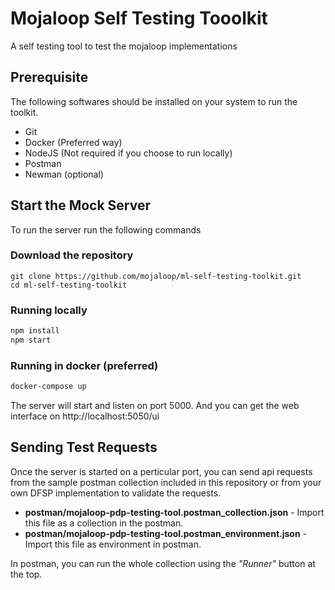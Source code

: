 # Mojaloop Self Testing Tooolkit

A self testing tool to test the mojaloop implementations

## Prerequisite
The following softwares should be installed on your system to run the toolkit.

* Git
* Docker (Preferred way)
* NodeJS (Not required if you choose to run locally)
* Postman
* Newman (optional)

## Start the Mock Server
To run the server run the following commands

### Download the repository
```
git clone https://github.com/mojaloop/ml-self-testing-toolkit.git
cd ml-self-testing-toolkit
```

### Running locally
```bash
npm install
npm start
```

### Running in docker (preferred)
```bash
docker-compose up
```

The server will start and listen on port 5000. And you can get the web interface on http://localhost:5050/ui

## Sending Test Requests
Once the server is started on a perticular port, you can send api requests from the sample postman collection included in this repository or from your own DFSP implementation to validate the requests.

* **postman/mojaloop-pdp-testing-tool.postman_collection.json** - Import this file as a collection in the postman.
* **postman/mojaloop-pdp-testing-tool.postman_environment.json** - Import this file as environment in postman.

In postman, you can run the whole collection using the *"Runner"* button at the top.